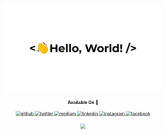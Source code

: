 ![Image](https://github.com/rishabh96b/rishabh96b/blob/main/greetings.gif)

<div align="center">
  <!-- <h2>Hey there! <img src="https://github.com/ABSphreak/ABSphreak/blob/master/gifs/Hi.gif" width="30px"></h2> -->
   <h4>Available On 💚</h4>
   <a href="https://github.com/rishabh96b" target="_blank">
   <img src=https://img.shields.io/badge/github-%2324292e.svg?&style=for-the-badge&logo=github&logoColor=white alt=github style="margin-bottom: 5px;" />
   </a>
   <a href="https://twitter.com/rishxbhbohra" target="_blank">
   <img src=https://img.shields.io/badge/twitter-%2300acee.svg?&style=for-the-badge&logo=twitter&logoColor=white alt=twitter style="margin-bottom: 5px;" />
   </a>
   <a href="https://medium.com/@rishabh96b" target="_blank">
   <img src=https://img.shields.io/badge/Medium-%2308090A.svg?&style=for-the-badge&logo=Medium&logoColor=white alt=medium style="margin-bottom: 5px;" />
   </a>
   <a href="https://linkedin.com/in/rishavanand" target="_blank">
   <img src=https://img.shields.io/badge/linkedin-%231E77B5.svg?&style=for-the-badge&logo=linkedin&logoColor=white alt=linkedin style="margin-bottom: 5px;" />
   </a>
   <a href="https://instagram.com/iamrishavanand" target="_blank">
   <img src=https://img.shields.io/badge/instagram-%23000000.svg?&style=for-the-badge&logo=instagram&logoColor=white alt=instagram style="margin-bottom: 5px;" />
   </a>
   <a href="https://www.facebook.com/rishabh.bohra.98" target="_blank">
   <img src=https://img.shields.io/badge/facebook-%232E87FB.svg?&style=for-the-badge&logo=facebook&logoColor=white alt=facebook style="margin-bottom: 5px;" />
   </a>  
</div>  
</br>
<div align="center">
<img src="https://visitor-badge.laobi.icu/badge?page_id=rishabh96b.profile.id" align="center" />
</div>

<!--
**rishabh96b/rishabh96b** is a ✨ _special_ ✨ repository because its `README.md` (this file) appears on your GitHub profile.

Here are some ideas to get you started:

- 🔭 I’m currently working on ...
- 🌱 I’m currently learning ...
- 👯 I’m looking to collaborate on ...
- 🤔 I’m looking for help with ...
- 💬 Ask me about ...
- 📫 How to reach me: ...
- 😄 Pronouns: ...
- ⚡ Fun fact: ...
-->
<!--
<div align="center">
<h2> Hey there! <img src="https://github.com/ABSphreak/ABSphreak/blob/master/gifs/Hi.gif" width="30px"></h2>
</div>

[![Website Badge](https://img.shields.io/badge/-rishabh.com-3D69C8?style=flat-square&labelColor=3D69C8&logo=Firefox&link=https://storm.substack.com/about)](https://storm.substack.com/about) [![Twitter Badge](https://img.shields.io/badge/-@rishxbhbohra-00acee?style=flat-square&labelColor=00acee&logo=twitter&logoColor=white&link=https://twitter.com/rishxbhbohra)](https://twitter.com/rishxbhbohra) [![Medium Badge](https://img.shields.io/badge/-@rishabh-14c767?style=flat-square&labelColor=14c767&logo=Medium&link=https://medium.com/@rishabh96b)](https://medium.com/@rishabh96b) [![LinkedIn Badge](https://img.shields.io/badge/-@rishabh-0e76a8?style=flat-square&labelColor=0e76a8&logo=LinkedIn&link=https://www.linkedin.com/in/rishabh96b/)](https://www.linkedin.com/in/rishabh96b/) [![Instagram Badge](https://img.shields.io/badge/-@rishabhxbohra-E1306C?style=flat-square&labelColor=E1306C&logo=instagram&logoColor=white&link=https://instagram.com/rishabhxbohra)](https://instagram.com/rishabhxbohra)

![visitors](https://visitor-badge.laobi.icu/badge?page_id=rishabh96b.profile.id)

![Image](https://github.com/rishabh96b/rishabh96b/blob/main/dino.gif)
-->
